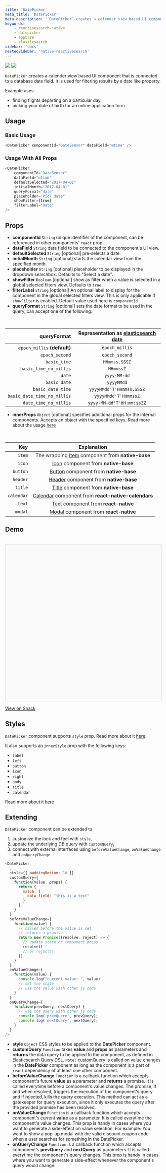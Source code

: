 ```yaml
---
title: 'DatePicker'
meta_title: 'DatePicker'
meta_description: '`DatePicker` creates a calender view based UI component that is connected to a database date field.'
keywords:
    - reactivesearch-native
    - datepicker
    - appbase
    - elasticsearch
sidebar: 'docs'
nestedSidebar: 'native-reactivesearch'
---
```


![](https://i.imgur.com/RNXGKFc.png)
![](https://i.imgur.com/Kuwiq3a.png)

`DatePicker` creates a calender view based UI component that is connected to a database date field. It is used for filtering results by a date like property.

Example uses:

-   finding flights departing on a particular day.
-   picking your date of birth for an online application form.

## Usage

### Basic Usage

```js
<DatePicker componentId="DateSensor" dataField="mtime" />
```

### Usage With All Props

```js
<DatePicker
	componentId="DateSensor"
	dataField="mtime"
	defaultSelected="2017-04-01"
	initialMonth="2017-04-01"
	queryFormat="date"
	placeholder="Pick date"
	showFilter={true}
	filterLabel="Date"
/>
```

## Props

-   **componentId** `String`
    unique identifier of the component, can be referenced in other components' `react` prop.
-   **dataField** `String`
    data field to be connected to the component's UI view.
-   **defaultSelected** `String` [optional]
    pre-selects a date.
-   **initialMonth** `String` [optional]
    starts the calendar view from the specified month.
-   **placeholder** `String` [optional]
    placeholder to be displayed in the dropdown searchbox. Defaults to "Select a date".
-   **showFilter** `Boolean` [optional]
    show as filter when a value is selected in a global selected filters view. Defaults to `true`.
-   **filterLabel** `String` [optional]
    An optional label to display for the component in the global selected filters view. This is only applicable if `showFilter` is enabled. Default value used here is `componentId`.
-   **queryFormat** `String` [optional]
    sets the date format to be used in the query, can accept one of the following:

<br />

|              **queryFormat** | **Representation as [elasticsearch date](https://www.elastic.co/guide/en/elasticsearch/reference/current/mapping-date-format.html#built-in-date-formats)** |
| ---------------------------: | :--------------------------------------------------------------------------------------------------------------------------------------------------------: |
| `epoch_millis` **(default)** |                                                                       `epoch_millis`                                                                       |
|               `epoch_second` |                                                                       `epoch_second`                                                                       |
|                 `basic_time` |                                                                       `HHmmss.SSSZ`                                                                        |
|       `basic_time_no_millis` |                                                                         `HHmmssZ`                                                                          |
|                       `date` |                                                                        `yyyy-MM-dd`                                                                        |
|                 `basic_date` |                                                                         `yyyyMMdd`                                                                         |
|            `basic_date_time` |                                                                  `yyyyMMdd'T'HHmmss.SSSZ`                                                                  |
|  `basic_date_time_no_millis` |                                                                    `yyyyMMdd'T'HHmmssZ`                                                                    |
|        `date_time_no_millis` |                                                                 `yyyy-MM-dd'T'HH:mm:ssZZ`                                                                  |

-   **innerProps** `Object` [optional]
    specifies additional props for the internal components. Accepts an object with the specified keys. Read more about the usage [here](/docs/reactivesearch/native/advanced/innerProps/)

<br />

|    **Key** |                                             **Explanation**                                              |
| ---------: | :------------------------------------------------------------------------------------------------------: |
|     `item` |    The wrapping [Item](http://docs.nativebase.io/Components.html#Form) component from **native-base**    |
|     `icon` |    [Icon](http://docs.nativebase.io/Components.html#icon-def-headref) component from **native-base**     |
|   `button` |  [Button](http://docs.nativebase.io/Components.html#button-def-headref) component from **native-base**   |
|   `header` |  [Header](http://docs.nativebase.io/Components.html#header-def-headref) component from **native-base**   |
|    `title` |            [Title](http://docs.nativebase.io/Components.html) component from **native-base**             |
| `calendar` |   [Calendar](https://github.com/wix/react-native-calendars) component from **react-native-calendars**    |
|     `text` |      [Text](http://facebook.github.io/react-native/docs/text.html) component from **react-native**       |
|    `modal` | [Modal](https://facebook.github.io/react-native/docs/modal.html/#docsNav) component from **react-native** |

## Demo

<br />

<div data-snack-id="@dhruvdutt/datepicker-example" data-snack-platform="ios" data-snack-preview="true" data-snack-theme="light" style="overflow:hidden;background:#fafafa;border:1px solid rgba(0,0,0,.16);border-radius:4px;height:505px;width:100%"></div>

<a href="https://snack.expo.io/@dhruvdutt/datepicker-example" target="_blank">View on Snack</a>

## Styles

`DatePicker` component supports `style` prop. Read more about it [here](/docs/reactivesearch/native/advanced/Style/).

It also supports an `innerStyle` prop with the following keys:

-   `label`
-   `left`
-   `button`
-   `icon`
-   `right`
-   `body`
-   `title`
-   `calendar`

Read more about it [here](/docs/reactivesearch/native/advanced/Style/#innerstyle)

## Extending

`DatePicker` component can be extended to

1. customize the look and feel with `style`,
2. update the underlying DB query with `customQuery`,
3. connect with external interfaces using `beforeValueChange`, `onValueChange` and `onQueryChange`

```js
<DatePicker
  ...
  style={{ paddingBottom: 10 }}
  customQuery={
    function(value, props) {
      return {
        match: {
          data_field: "this is a test"
        }
      }
    }
  }
  beforeValueChange={
    function(value) {
      // called before the value is set
      // returns a promise
      return new Promise((resolve, reject) => {
        // update state or component props
        resolve()
        // or reject()
      })
    }
  }
  onValueChange={
    function(value) {
      console.log("current value: ", value)
      // set the state
      // use the value with other js code
    }
  }
  onQueryChange={
    function(prevQuery, nextQuery) {
      // use the query with other js code
      console.log('prevQuery', prevQuery);
      console.log('nextQuery', nextQuery);
    }
  }
/>
```

-   **style** `Object`
    CSS styles to be applied to the **DatePicker** component.
-   **customQuery** `Function`
    takes **value** and **props** as parameters and **returns** the data query to be applied to the component, as defined in Elasticsearch Query DSL.
    `Note:` customQuery is called on value changes in the **DatePicker** component as long as the component is a part of `react` dependency of at least one other component.
-   **beforeValueChange** `Function`
    is a callback function which accepts component's future **value** as a parameter and **returns** a promise. It is called everytime before a component's value changes. The promise, if and when resolved, triggers the execution of the component's query and if rejected, kills the query execution. This method can act as a gatekeeper for query execution, since it only executes the query after the provided promise has been resolved.
-   **onValueChange** `Function`
    is a callback function which accepts component's current **value** as a parameter. It is called everytime the component's value changes. This prop is handy in cases where you want to generate a side-effect on value selection. For example: You want to show a pop-up modal with the valid discount coupon code when a user searches for something in the DatePicker.
-   **onQueryChange** `Function`
    is a callback function which accepts component's **prevQuery** and **nextQuery** as parameters. It is called everytime the component's query changes. This prop is handy in cases where you want to generate a side-effect whenever the component's query would change.
